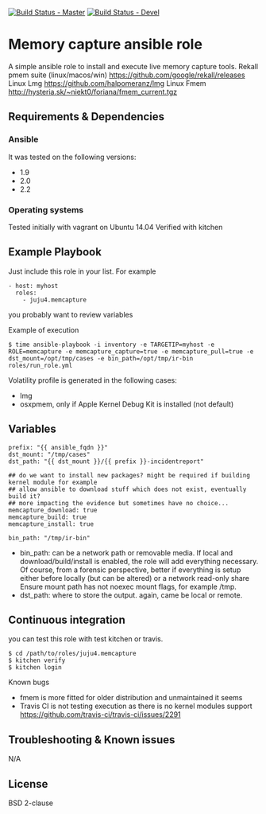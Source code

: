 [![Build Status - Master](https://travis-ci.org/juju4/ansible-memcapture.svg?branch=master)](https://travis-ci.org/juju4/ansible-memcapture)
[![Build Status - Devel](https://travis-ci.org/juju4/ansible-memcapture.svg?branch=devel)](https://travis-ci.org/juju4/ansible-memcapture/branches)
# Memory capture ansible role

A simple ansible role to install and execute live memory capture tools.
Rekall pmem suite (linux/macos/win) https://github.com/google/rekall/releases
Linux Lmg https://github.com/halpomeranz/lmg
Linux Fmem http://hysteria.sk/~niekt0/foriana/fmem_current.tgz

## Requirements & Dependencies

### Ansible
It was tested on the following versions:
 * 1.9
 * 2.0
 * 2.2

### Operating systems

Tested initially with vagrant on Ubuntu 14.04
Verified with kitchen

## Example Playbook

Just include this role in your list.
For example

```
- host: myhost
  roles:
    - juju4.memcapture
```

you probably want to review variables

Example of execution
```
$ time ansible-playbook -i inventory -e TARGETIP=myhost -e ROLE=memcapture -e memcapture_capture=true -e memcapture_pull=true -e dst_mount=/opt/tmp/cases -e bin_path=/opt/tmp/ir-bin roles/run_role.yml
```

Volatility profile is generated in the following cases:
* lmg
* osxpmem, only if Apple Kernel Debug Kit is installed (not default)

## Variables

```
prefix: "{{ ansible_fqdn }}"
dst_mount: "/tmp/cases"
dst_path: "{{ dst_mount }}/{{ prefix }}-incidentreport"

## do we want to install new packages? might be required if building kernel module for example
## allow ansible to download stuff which does not exist, eventually build it?
## more impacting the evidence but sometimes have no choice...
memcapture_download: true
memcapture_build: true
memcapture_install: true

bin_path: "/tmp/ir-bin"
```

* bin_path: can be a network path or removable media. If local and 
  download/build/install is enabled, the role will add everything necessary.
  Of course, from a forensic perspective, better if everything is setup either
  before locally (but can be altered) or a network read-only share
  Ensure mount path has not noexec mount flags, for example /tmp.
* dst_path: where to store the output. again, came be local or remote.

## Continuous integration

you can test this role with test kitchen or travis.
```
$ cd /path/to/roles/juju4.memcapture
$ kitchen verify
$ kitchen login
```

Known bugs
* fmem is more fitted for older distribution and unmaintained it seems
* Travis CI is not testing execution as there is no kernel modules support
https://github.com/travis-ci/travis-ci/issues/2291

## Troubleshooting & Known issues

N/A

## License

BSD 2-clause


